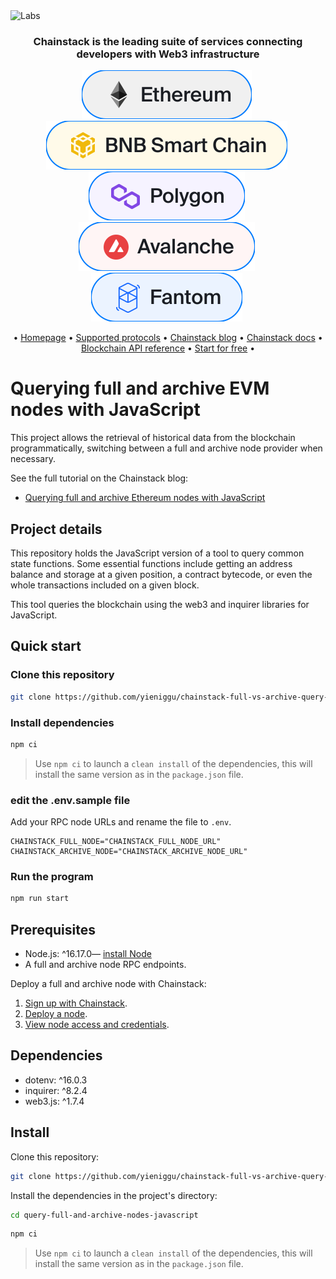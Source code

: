 <img width="1200" alt="Labs" src="https://user-images.githubusercontent.com/99700157/213291931-5a822628-5b8a-4768-980d-65f324985d32.png">

<p>
 <h3 align="center">Chainstack is the leading suite of services connecting developers with Web3 infrastructure</h3>
</p>

<p align="center">
  <a target="_blank" href="https://chainstack.com/build-better-with-ethereum/"><img src="https://github.com/soos3d/blockchain-badges/blob/main/protocols_badges/Ethereum.svg" /></a>&nbsp;  
  <a target="_blank" href="https://chainstack.com/build-better-with-bnb-smart-chain/"><img src="https://github.com/soos3d/blockchain-badges/blob/main/protocols_badges/BNB.svg" /></a>&nbsp;
  <a target="_blank" href="https://chainstack.com/build-better-with-polygon/"><img src="https://github.com/soos3d/blockchain-badges/blob/main/protocols_badges/Polygon.svg" /></a>&nbsp;
  <a target="_blank" href="https://chainstack.com/build-better-with-avalanche/"><img src="https://github.com/soos3d/blockchain-badges/blob/main/protocols_badges/Avalanche.svg" /></a>&nbsp;
  <a target="_blank" href="https://chainstack.com/build-better-with-fantom/"><img src="https://github.com/soos3d/blockchain-badges/blob/main/protocols_badges/Fantom.svg" /></a>&nbsp;
</p>

<p align="center">
  • <a target="_blank" href="https://chainstack.com/">Homepage</a> •
  <a target="_blank" href="https://chainstack.com/protocols/">Supported protocols</a> •
  <a target="_blank" href="https://chainstack.com/blog/">Chainstack blog</a> •
  <a target="_blank" href="https://docs.chainstack.com/quickstart/">Chainstack docs</a> •
  <a target="_blank" href="https://docs.chainstack.com/quickstart/">Blockchain API reference</a> •
  <a target="_blank" href="https://console.chainstack.com/user/account/create">Start for free</a> •
</p>

# Querying full and archive EVM nodes with JavaScript

This project allows the retrieval of historical data from the blockchain programmatically, switching between a full and archive node provider when necessary.

See the full tutorial on the Chainstack blog:
* [Querying full and archive Ethereum nodes with JavaScript](https://chainstack.com/querying-full-and-archive-evm-nodes-with-javascript/)

## Project details

This repository holds the JavaScript version of a tool to query common state functions. Some essential functions include getting an address balance and storage at a given position, a contract bytecode, or even the whole transactions included on a given block.

This tool queries the blockchain using the web3 and inquirer libraries for JavaScript. 

## Quick start

### Clone this repository

```sh
git clone https://github.com/yieniggu/chainstack-full-vs-archive-query-js.git
```

### Install dependencies

```sh
npm ci
```

> Use `npm ci` to launch a `clean install` of the dependencies, this will install the same version as in the `package.json` file.

### edit the .env.sample file

Add your RPC node URLs and rename the file to `.env`.

```env
CHAINSTACK_FULL_NODE="CHAINSTACK_FULL_NODE_URL"
CHAINSTACK_ARCHIVE_NODE="CHAINSTACK_ARCHIVE_NODE_URL"
```

### Run the program

```sh
npm run start
```

## Prerequisites

* Node.js: ^16.17.0— [install Node](https://nodejs.org/en/download/)
* A full and archive node RPC endpoints.

Deploy a full and archive node with Chainstack:

1. [Sign up with Chainstack](https://console.chainstack.com/user/account/create).  
1. [Deploy a node](https://docs.chainstack.com/platform/join-a-public-network).  
1. [View node access and credentials](https://docs.chainstack.com/platform/view-node-access-and-credentials). 

## Dependencies

* dotenv: ^16.0.3
* inquirer: ^8.2.4
* web3.js: ^1.7.4

## Install

Clone this repository:

```sh
git clone https://github.com/yieniggu/chainstack-full-vs-archive-query-js.git
```

Install the dependencies in the project's directory:

```sh
cd query-full-and-archive-nodes-javascript
```

```sh
npm ci
```
> Use `npm ci` to launch a `clean install` of the dependencies, this will install the same version as in the `package.json` file.
